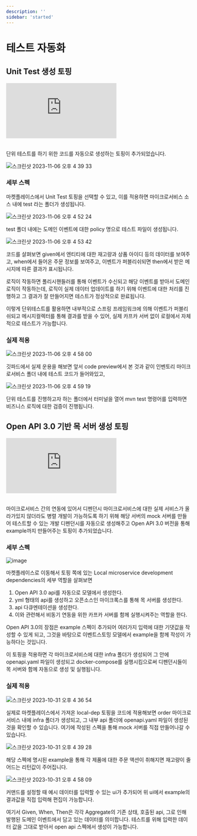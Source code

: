 ```yaml
---
description: ''
sidebar: 'started'
---
```


# 테스트 자동화

## Unit Test 생성 토핑

<!-- <div style = "height:400px; object-fit: cover;">
<iframe style = "width:100%; height:100%;" src="https://www.youtube.com/embed/WF1fWdkFun0" title="YouTube video player" frameborder="0" allow="accelerometer; autoplay; clipboard-write; encrypted-media; gyroscope; picture-in-picture" allowfullscreen></iframe>
</div> -->

<div class="video-container">
	<iframe src="https://www.youtube.com/embed/WF1fWdkFun0" frameborder="0" crolling="no" frameborder="none" allowfullscreen=""></iframe>
</div>
<br>

단위 테스트를 하기 위한 코드를 자동으로 생성하는 토핑이 추가되었습니다.

![스크린샷 2023-11-06 오후 4 39 33](https://github.com/msa-ez/msa-ez.github.io/assets/113568664/3569acfc-36bd-464e-8944-1bf2a0e589e7)

### 세부 스펙

마켓플레이스에서 Unit Test 토핑을 선택할 수 있고, 이를 적용하면 마이크로서비스 소스 내에 test 라는 폴더가 생성됩니다.

![스크린샷 2023-11-06 오후 4 52 24](https://github.com/msa-ez/msa-ez.github.io/assets/113568664/ecb2ef37-e8cc-42cc-84f6-01e54179888d)

test 폴더 내에는 도메인 이벤트에 대한 policy 명으로 테스트 파일이 생성됩니다.

![스크린샷 2023-11-06 오후 4 53 42](https://github.com/msa-ez/msa-ez.github.io/assets/113568664/7cd50ed9-431d-4125-9800-d8f6a06b7e91)

코드를 살펴보면 given에서 엔티티에 대한 재고량과 상품 아이디 등의 데이터를 보여주고, when에서 들어온 주문 정보를 보여주고, 이벤트가 퍼블리쉬되면 then에서 받은 메시지에 따른 결과가 표시됩니다.

로직이 작동하면 폴리시핸들러를 통해 이벤트가 수신되고 해당 이벤트를 받아서 도메인 로직이 작동하는데, 로직이 실제 데이터 업데이트를 하기 위해 이벤트에 대한 처리를 진행하고 그 결과가 잘 만들어지면 테스트가 정상적으로 완료됩니다.

이렇게 단위테스트를 활용하면 내부적으로 스프링 프레임워크에 의해 이벤트가 퍼블리쉬되고 메시지컬렉터를 통해 결과를 받을 수 있어, 실제 카프카 서버 없이 로컬에서 자체적으로 테스트가 가능합니다.

### 실제 적용

![스크린샷 2023-11-06 오후 4 58 00](https://github.com/msa-ez/msa-ez.github.io/assets/113568664/0877f676-4085-4ffd-9832-ebb06dc56a5c)

깃파드에서 실제 운용을 해보면 앞서 code preview에서 본 것과 같이 인벤토리 마이크로서비스 폴더 내에 테스트 코드가 들어와있고,

![스크린샷 2023-11-06 오후 4 59 19](https://github.com/msa-ez/msa-ez.github.io/assets/113568664/bd543df7-9616-4eb3-b96e-734acd80c923)

단위 테스트를 진행하고자 하는 폴더에서 터미널을 열어 mvn test 명령어를 입력하면 비즈니스 로직에 대한 검증이 진행됩니다.

## Open API 3.0 기반 목 서버 생성 토핑

<div class="video-container">
	<iframe src="https://www.youtube.com/embed/BlqwuMqI3J8" frameborder="0" crolling="no" allowfullscreen></iframe>
</div>
<br>

마이크로서비스 간의 연동에 있어서 디펜던시 마이크로서비스에 대한 실제 서비스가 올라가있지 않더라도 병렬 개발이 가능하도록 하기 위해 해당 서버의 mock 서버를 만들어 테스트할 수 있는 개발 디펜던시를 자동으로 생성해주고 Open API 3.0 버전을 통해 example까지 만들어주는 토핑이 추가되었습니다.

### 세부 스펙
![image](https://github.com/msa-ez/msaschool.github.io/assets/113568664/ffaa62b4-e480-4a18-8e2d-dd228744685c)

마켓플레이스로 이동해서 토핑 쪽에 있는 Local microservice development dependencies의 세부 역할을 살펴보면

1. Open API 3.0 api를 자동으로 모델에서 생성한다.
2. yml 형태의 api를 생성하고 오픈소스인 마이크록스를 통해 목 서버를 생성한다.
3. api 다큐멘테이션을 생성한다.
4. 이와 관련해서 비동기 연동을 위한 카프카 서버를 함께 실행시켜주는 역할을 한다.

Open API 3.0의 장점은 example 스펙이 추가되어 여러가지 입력에 대한 기댓값을 작성할 수 있게 되고, 그것을 바탕으로 이벤트스토밍 모델에서 example을 함께 작성이 가능하다는 것입니다.

이 토핑을 적용하면 각 마이크로서비스에 대한 infra 폴더가 생성되어 그 안에 openapi.yaml 파일이 생성되고 docker-compose를 실행시킴으로써 디펜던시들이 목 서버와 함께 자동으로 생성 및 실행됩니다.

### 실제 적용
![스크린샷 2023-10-31 오후 4 36 54](https://github.com/msa-ez/msaschool.github.io/assets/113568664/c8ab2295-4311-4b70-954c-4a63781febd4)

실제로 마켓플레이스에서 가져온 local-dep 토핑을 코드에 적용해보면 order 마이크로서비스 내에 infra 폴더가 생성되고, 그 내부 api 폴더에 openapi.yaml 파일이 생성된 것을 확인할 수 있습니다. 여기에 작성된 스펙을 통해 mock 서버를 직접 만들어나갈 수 있습니다.

![스크린샷 2023-10-31 오후 4 39 28](https://github.com/msa-ez/msaschool.github.io/assets/113568664/c7ee0127-a6d9-4591-9247-1e798ee40278)

해당 스펙에 명시된 example을 통해 각 제품에 대한 주문 액션이 취해지면 재고량이 줄어드는 리턴값이 주어집니다.

![스크린샷 2023-10-31 오후 4 58 09](https://github.com/msa-ez/msaschool.github.io/assets/113568664/eb61ae67-423a-44b5-a643-5fdae703c57b)

커맨드를 설정할 때 예시 데이터를 입력할 수 있는 ui가 추가되어 위 ui에서 example의 결과값을 직접 입력해 편집이 가능합니다. 

여기서 Given, When, Then은 각각 Aggregate의 기존 상태, 호출된 api, 그로 인해 발행된 도메인 이벤트에서 담고 있는 데이터를 의미합니다. 테스트를 위해 입력한 데이터 값을 그대로 받아서 open api 스펙에서 생성이 가능합니다.